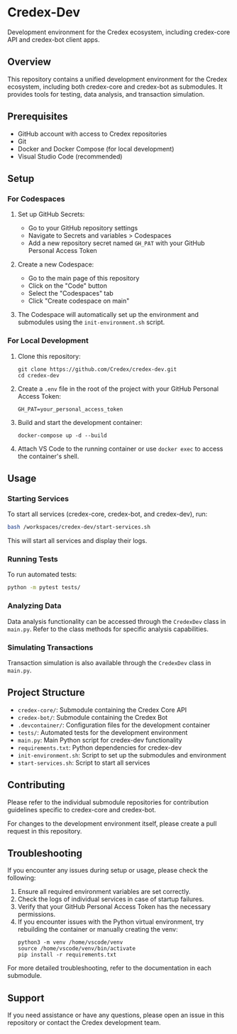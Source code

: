 # Credex-Dev

Development environment for the Credex ecosystem, including credex-core API and credex-bot client apps.

## Overview

This repository contains a unified development environment for the Credex ecosystem, including both credex-core and credex-bot as submodules. It provides tools for testing, data analysis, and transaction simulation.

## Prerequisites

- GitHub account with access to Credex repositories
- Git
- Docker and Docker Compose (for local development)
- Visual Studio Code (recommended)

## Setup

### For Codespaces

1. Set up GitHub Secrets:
   - Go to your GitHub repository settings
   - Navigate to Secrets and variables > Codespaces
   - Add a new repository secret named `GH_PAT` with your GitHub Personal Access Token

2. Create a new Codespace:
   - Go to the main page of this repository
   - Click on the "Code" button
   - Select the "Codespaces" tab
   - Click "Create codespace on main"

3. The Codespace will automatically set up the environment and submodules using the `init-environment.sh` script.

### For Local Development

1. Clone this repository:
   ```
   git clone https://github.com/Credex/credex-dev.git
   cd credex-dev
   ```

2. Create a `.env` file in the root of the project with your GitHub Personal Access Token:
   ```
   GH_PAT=your_personal_access_token
   ```

3. Build and start the development container:
   ```
   docker-compose up -d --build
   ```

4. Attach VS Code to the running container or use `docker exec` to access the container's shell.

## Usage

### Starting Services

To start all services (credex-core, credex-bot, and credex-dev), run:

```bash
bash /workspaces/credex-dev/start-services.sh
```

This will start all services and display their logs.

### Running Tests

To run automated tests:

```bash
python -m pytest tests/
```

### Analyzing Data

Data analysis functionality can be accessed through the `CredexDev` class in `main.py`. Refer to the class methods for specific analysis capabilities.

### Simulating Transactions

Transaction simulation is also available through the `CredexDev` class in `main.py`.

## Project Structure

- `credex-core/`: Submodule containing the Credex Core API
- `credex-bot/`: Submodule containing the Credex Bot
- `.devcontainer/`: Configuration files for the development container
- `tests/`: Automated tests for the development environment
- `main.py`: Main Python script for credex-dev functionality
- `requirements.txt`: Python dependencies for credex-dev
- `init-environment.sh`: Script to set up the submodules and environment
- `start-services.sh`: Script to start all services

## Contributing

Please refer to the individual submodule repositories for contribution guidelines specific to credex-core and credex-bot.

For changes to the development environment itself, please create a pull request in this repository.

## Troubleshooting

If you encounter any issues during setup or usage, please check the following:

1. Ensure all required environment variables are set correctly.
2. Check the logs of individual services in case of startup failures.
3. Verify that your GitHub Personal Access Token has the necessary permissions.
4. If you encounter issues with the Python virtual environment, try rebuilding the container or manually creating the venv:
   ```
   python3 -m venv /home/vscode/venv
   source /home/vscode/venv/bin/activate
   pip install -r requirements.txt
   ```

For more detailed troubleshooting, refer to the documentation in each submodule.

## Support

If you need assistance or have any questions, please open an issue in this repository or contact the Credex development team.
